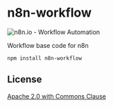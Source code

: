# n8n-workflow

![n8n.io - Workflow Automation](https://n8n.io/n8n-logo.png)

Workflow base code for n8n

```
npm install n8n-workflow
```

## License

[Apache 2.0 with Commons Clause](LICENSE)

